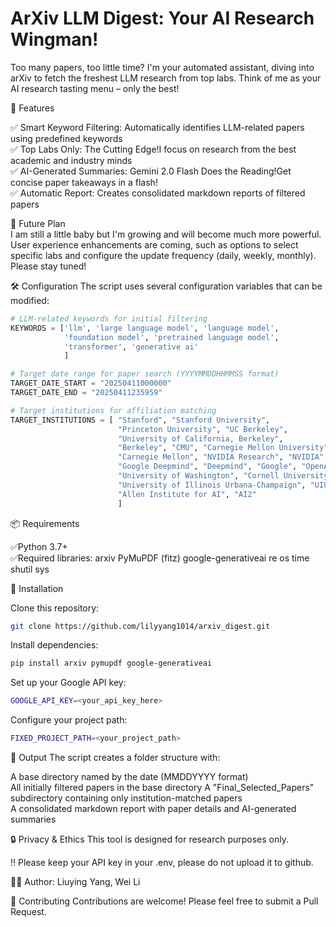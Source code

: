 # ArXiv LLM Digest: Your AI Research Wingman!

Too many papers, too little time? I'm your automated assistant, diving into arXiv to fetch the freshest LLM research from top labs. Think of me as your AI research tasting menu – only the best!  


🌟 Features

✅ Smart Keyword Filtering: Automatically identifies LLM-related papers using predefined keywords  
✅ Top Labs Only: The Cutting Edge!I focus on research from the best academic and industry minds  
✅ AI-Generated Summaries: Gemini 2.0 Flash Does the Reading!Get concise paper takeaways in a flash!  
✅ Automatic Report: Creates consolidated markdown reports of filtered papers 

🌟 Future Plan  
I am still a little baby but I'm growing and will become much more powerful. User experience enhancements are coming, such as options to select specific labs and configure the update frequency (daily, weekly, monthly). Please stay tuned!


🛠️ Configuration The script uses several configuration variables that can be modified:

```python
# LLM-related keywords for initial filtering  
KEYWORDS = ['llm', 'large language model', 'language model',
            'foundation model', 'pretrained language model',
            'transformer', 'generative ai'
            ]  

# Target date range for paper search (YYYYMMDDHHMMSS format)  
TARGET_DATE_START = "20250411000000"  
TARGET_DATE_END = "20250411235959"  

# Target institutions for affiliation matching
TARGET_INSTITUTIONS = [ "Stanford", "Stanford University",
                        "Princeton University", "UC Berkeley",
                        "University of California, Berkeley",
                        "Berkeley", "CMU", "Carnegie Mellon University",
                        "Carnegie Mellon", "NVIDIA Research", "NVIDIA",
                        "Google Deepmind", "Deepmind", "Google", "OpenAI",
                        "University of Washington", "Cornell University",
                        "University of Illinois Urbana-Champaign", "UIUC",
                        "Allen Institute for AI", "AI2"
                        ]
```

📦 Requirements

✅Python 3.7+  
✅Required libraries: arxiv PyMuPDF (fitz) google-generativeai re os time shutil sys


🚀 Installation

Clone this repository: 
```bash
git clone https://github.com/lilyyang1014/arxiv_digest.git
```

Install dependencies: 
```bash
pip install arxiv pymupdf google-generativeai
```

Set up your Google API key:

```bash
GOOGLE_API_KEY=<your_api_key_here>
```

Configure your project path:

```bash
FIXED_PROJECT_PATH=<your_project_path>
```


📝 Output The script creates a folder structure with:

A base directory named by the date (MMDDYYYY format)  
All initially filtered papers in the base directory A "Final_Selected_Papers" subdirectory containing only institution-matched papers  
A consolidated markdown report with paper details and AI-generated summaries  


🔒 Privacy & Ethics This tool is designed for research purposes only. 

‼️ Please keep your API key in your .env, please do not upload it to github.

🙋‍♀️ Author: Liuying Yang, Wei Li

🤝 Contributing Contributions are welcome! Please feel free to submit a Pull Request.

